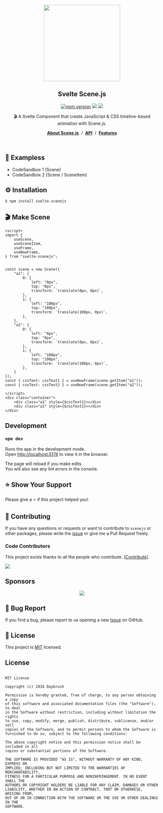 
<p align="middle"><img src="https://daybrush.com/scenejs/images/clapperboard.png" width="250"/></p>
<h2 align="middle">Svelte Scene.js</h2>


<p align="middle"><a href="https://www.npmjs.com/package/svelte-scenejs" target="_blank"><img src="https://img.shields.io/npm/v/svelte-scenejs.svg?style=flat-square&color=007acc&label=version" alt="npm version" /></a>
<img src="https://img.shields.io/badge/language-typescript-blue.svg?style=flat-square"/>
<a href="https://github.com/daybrush/scenejs/blob/master/LICENSE" target="_blank"><img src="https://img.shields.io/github/license/daybrush/scenejs.svg?style=flat-square&label=license&color=08CE5D"/></a>
</p>


<p align="middle">🎬 A Svelte Component that create JavaScript & CSS timeline-based animation with Scene.js.</p>

<p align="middle"><a href="https://daybrush.com/scenejs"><strong>About Scene.js</strong></a> &nbsp;/&nbsp; <a href="https://daybrush.com/scenejs/release/latest/doc"><strong>API</strong></a> &nbsp;/&nbsp; <a href="https://daybrush.com/scenejs/features.html"><strong>Features</strong></a></p>
<br/>

## 🚀 Exampless
* CodeSandbox 1 (Scene)
* CodeSandbox 2 (Scene / SceneItem)

## ⚙️ Installation
```bash
$ npm install svelte-scenejs
```


## 🎬 Make Scene
```svelte
<script>
import {
    useScene,
    useSceneItem,
    useFrame,
    useNowFrame,
} from "svelte-scenejs";


const scene = new Scene({
    "a1": {
        0: {
            left: "0px",
            top: "0px",
            transform: `translate(0px, 0px)`,
        },
        1: {
            left: "100px",
            top: "100px",
            transform: `translate(100px, 0px)`,
        },
    },
    "a2": {
        0: {
            left: "0px",
            top: "0px",
            transform: `translate(0px, 0px)`,
        },
        1: {
            left: "100px",
            top: "100px",
            transform: `translate(100px, 0px)`,
        },
    }
});
const { cssText: cssText1 } = useNowFrame(scene.getItem("a1"));
const { cssText: cssText2 } = useNowFrame(scene.getItem("a2"));

</script>
<div class="container">
    <div class="a1" style={$cssText1}></div>
    <div class="a2" style={$cssText2}></div>
</div>
```



## Development

### `npm dev`

Runs the app in the development mode.<br>
Open [http://localhost:5174](http://localhost:5174) to view it in the browser.

The page will reload if you make edits.<br>
You will also see any lint errors in the console.


## ⭐️ Show Your Support
Please give a ⭐️ if this project helped you!


## 👏 Contributing

If you have any questions or requests or want to contribute to `scenejs` or other packages, please write the [issue](https://github.com/daybrush/scenejs/issues) or give me a Pull Request freely.


### Code Contributors

This project exists thanks to all the people who contribute. [[Contribute](CONTRIBUTING.md)].

<a href="https://github.com/daybrush/scenejs/graphs/contributors">
  <img src="https://contrib.rocks/image?repo=daybrush/scenejs" />
</a>


## Sponsors
<p align="center">
	<a href="https://daybrush.com/sponsors/sponsors.svg">
		<img src="https://daybrush.com/sponsors/sponsors.svg"/>
	</a>
</p>


## 🐞 Bug Report

If you find a bug, please report to us opening a new [Issue](https://github.com/daybrush/scenejs/issues) on GitHub.



## 📝 License

This project is [MIT](https://github.com/daybrush/scenejs/blob/master/LICENSE) licensed.


## License

```

MIT License

Copyright (c) 2016 Daybrush

Permission is hereby granted, free of charge, to any person obtaining a copy
of this software and associated documentation files (the "Software"), to deal
in the Software without restriction, including without limitation the rights
to use, copy, modify, merge, publish, distribute, sublicense, and/or sell
copies of the Software, and to permit persons to whom the Software is
furnished to do so, subject to the following conditions:

The above copyright notice and this permission notice shall be included in all
copies or substantial portions of the Software.

THE SOFTWARE IS PROVIDED "AS IS", WITHOUT WARRANTY OF ANY KIND, EXPRESS OR
IMPLIED, INCLUDING BUT NOT LIMITED TO THE WARRANTIES OF MERCHANTABILITY,
FITNESS FOR A PARTICULAR PURPOSE AND NONINFRINGEMENT. IN NO EVENT SHALL THE
AUTHORS OR COPYRIGHT HOLDERS BE LIABLE FOR ANY CLAIM, DAMAGES OR OTHER
LIABILITY, WHETHER IN AN ACTION OF CONTRACT, TORT OR OTHERWISE, ARISING FROM,
OUT OF OR IN CONNECTION WITH THE SOFTWARE OR THE USE OR OTHER DEALINGS IN THE
SOFTWARE.
```